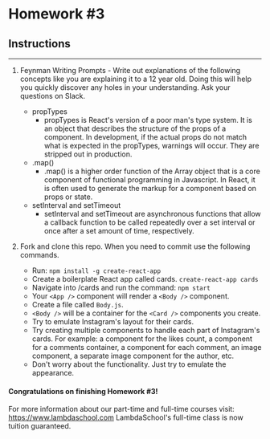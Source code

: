 # Homework #3

## Instructions
---
1. Feynman Writing Prompts - Write out explanations of the following concepts like you are explaining it to a 12 year old.  Doing this will help you quickly discover any holes in your understanding.  Ask your questions on Slack.

	* propTypes
		- propTypes is React's version of a poor man's type system. It is an object that describes the structure of the props of a component. In development, if the actual props do not match what is expected in the propTypes, warnings will occur. They are stripped out in production.
	* .map()
		- .map() is a higher order function of the Array object that is a core component of functional programming in Javascript. In React, it is often used to generate the markup for a component based on props or state.
	* setInterval and setTimeout
		- setInterval and setTimeout are asynchronous functions that allow a callback function to be called repeatedly over a set interval or once after a set amount of time, respectively.


2. Fork and clone this repo.  When you need to commit use the following commands.

	* Run: `npm install -g create-react-app`
	* Create a boilerplate React app called cards. `create-react-app cards`
	* Navigate into /cards and run the command: `npm start`
	* Your `<App />` component will render a `<Body />` component.
	* Create a file called `Body.js`.
	* `<Body />` will be a container for the `<Card />` components you create.
	* Try to emulate Instagram's layout for their cards.  
  	* Try creating multiple components to handle each part of Instagram's cards.  For example: a component for the likes count, a component for a comments container, a component for each comment, an image component, a separate image component for the author, etc.
	* Don't worry about the functionality.  Just try to emulate the appearance.



#### Congratulations on finishing Homework #3!

For more information about our part-time and full-time courses visit: https://www.lambdaschool.com
LambdaSchool's full-time class is now tuition guaranteed.  
